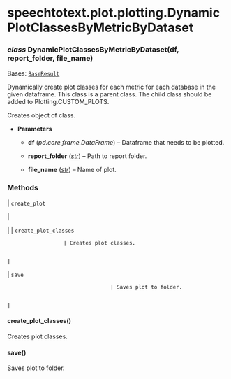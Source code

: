 # speechtotext.plot.plotting.DynamicPlotClassesByMetricByDataset


### _class_ DynamicPlotClassesByMetricByDataset(df, report_folder, file_name)
Bases: [`BaseResult`](speechtotext.functions.BaseResult.md#speechtotext.functions.BaseResult)

Dynamically create plot classes for each metric for each database in the given dataframe. This class is a parent class. The child class should be added to Plotting.CUSTOM_PLOTS.

Creates object of class.


* **Parameters**

    
    * **df** (*pd.core.frame.DataFrame*) – Dataframe that needs to be plotted.


    * **report_folder** ([*str*](https://docs.python.org/3/library/stdtypes.html#str)) – Path to report folder.


    * **file_name** ([*str*](https://docs.python.org/3/library/stdtypes.html#str)) – Name of plot.


### Methods

| `create_plot`

 | 

 |
| `create_plot_classes`

                      | Creates plot classes.

                                                                          |
| `save`

                                     | Saves plot to folder.

                                                                          |

#### create_plot_classes()
Creates plot classes.


#### save()
Saves plot to folder.
